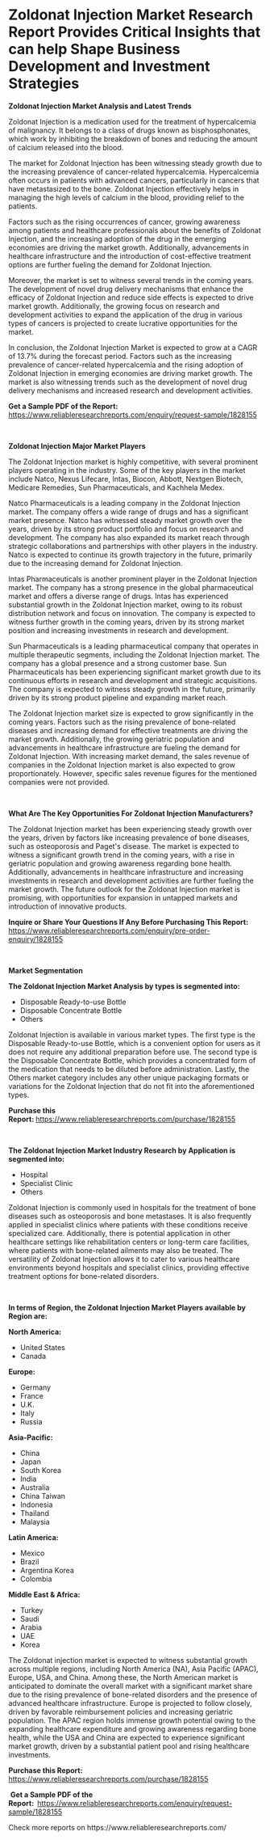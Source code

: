 <p><h1>Zoldonat Injection Market Research Report Provides Critical Insights that can help Shape Business Development and Investment Strategies</h1></p><p><strong>Zoldonat Injection Market Analysis and Latest Trends</strong></p>
<p><p>Zoldonat Injection is a medication used for the treatment of hypercalcemia of malignancy. It belongs to a class of drugs known as bisphosphonates, which work by inhibiting the breakdown of bones and reducing the amount of calcium released into the blood.</p><p>The market for Zoldonat Injection has been witnessing steady growth due to the increasing prevalence of cancer-related hypercalcemia. Hypercalcemia often occurs in patients with advanced cancers, particularly in cancers that have metastasized to the bone. Zoldonat Injection effectively helps in managing the high levels of calcium in the blood, providing relief to the patients.</p><p>Factors such as the rising occurrences of cancer, growing awareness among patients and healthcare professionals about the benefits of Zoldonat Injection, and the increasing adoption of the drug in the emerging economies are driving the market growth. Additionally, advancements in healthcare infrastructure and the introduction of cost-effective treatment options are further fueling the demand for Zoldonat Injection.</p><p>Moreover, the market is set to witness several trends in the coming years. The development of novel drug delivery mechanisms that enhance the efficacy of Zoldonat Injection and reduce side effects is expected to drive market growth. Additionally, the growing focus on research and development activities to expand the application of the drug in various types of cancers is projected to create lucrative opportunities for the market.</p><p>In conclusion, the Zoldonat Injection Market is expected to grow at a CAGR of 13.7% during the forecast period. Factors such as the increasing prevalence of cancer-related hypercalcemia and the rising adoption of Zoldonat Injection in emerging economies are driving market growth. The market is also witnessing trends such as the development of novel drug delivery mechanisms and increased research and development activities.</p></p>
<p><strong>Get a Sample PDF of the Report:&nbsp;</strong> <a href="https://www.reliableresearchreports.com/enquiry/request-sample/1828155">https://www.reliableresearchreports.com/enquiry/request-sample/1828155</a></p>
<p>&nbsp;</p>
<p><strong>Zoldonat Injection Major Market Players</strong></p>
<p><p>The Zoldonat Injection market is highly competitive, with several prominent players operating in the industry. Some of the key players in the market include Natco, Nexus Lifecare, Intas, Biocon, Abbott, Nextgen Biotech, Medicare Remedies, Sun Pharmaceuticals, and Kachhela Medex.</p><p>Natco Pharmaceuticals is a leading company in the Zoldonat Injection market. The company offers a wide range of drugs and has a significant market presence. Natco has witnessed steady market growth over the years, driven by its strong product portfolio and focus on research and development. The company has also expanded its market reach through strategic collaborations and partnerships with other players in the industry. Natco is expected to continue its growth trajectory in the future, primarily due to the increasing demand for Zoldonat Injection.</p><p>Intas Pharmaceuticals is another prominent player in the Zoldonat Injection market. The company has a strong presence in the global pharmaceutical market and offers a diverse range of drugs. Intas has experienced substantial growth in the Zoldonat Injection market, owing to its robust distribution network and focus on innovation. The company is expected to witness further growth in the coming years, driven by its strong market position and increasing investments in research and development.</p><p>Sun Pharmaceuticals is a leading pharmaceutical company that operates in multiple therapeutic segments, including the Zoldonat Injection market. The company has a global presence and a strong customer base. Sun Pharmaceuticals has been experiencing significant market growth due to its continuous efforts in research and development and strategic acquisitions. The company is expected to witness steady growth in the future, primarily driven by its strong product pipeline and expanding market reach.</p><p>The Zoldonat Injection market size is expected to grow significantly in the coming years. Factors such as the rising prevalence of bone-related diseases and increasing demand for effective treatments are driving the market growth. Additionally, the growing geriatric population and advancements in healthcare infrastructure are fueling the demand for Zoldonat Injection. With increasing market demand, the sales revenue of companies in the Zoldonat Injection market is also expected to grow proportionately. However, specific sales revenue figures for the mentioned companies were not provided.</p></p>
<p>&nbsp;</p>
<p><strong>What Are The Key Opportunities For Zoldonat Injection Manufacturers?</strong></p>
<p><p>The Zoldonat Injection market has been experiencing steady growth over the years, driven by factors like increasing prevalence of bone diseases, such as osteoporosis and Paget's disease. The market is expected to witness a significant growth trend in the coming years, with a rise in geriatric population and growing awareness regarding bone health. Additionally, advancements in healthcare infrastructure and increasing investments in research and development activities are further fueling the market growth. The future outlook for the Zoldonat Injection market is promising, with opportunities for expansion in untapped markets and introduction of innovative products.</p></p>
<p><strong>Inquire or Share Your Questions If Any Before Purchasing This Report:</strong> <a href="https://www.reliableresearchreports.com/enquiry/pre-order-enquiry/1828155">https://www.reliableresearchreports.com/enquiry/pre-order-enquiry/1828155</a></p>
<p>&nbsp;</p>
<p><strong>Market Segmentation</strong></p>
<p><strong>The Zoldonat Injection Market Analysis by types is segmented into:</strong></p>
<p><ul><li>Disposable Ready-to-use Bottle</li><li>Disposable Concentrate Bottle</li><li>Others</li></ul></p>
<p><p>Zoldonat Injection is available in various market types. The first type is the Disposable Ready-to-use Bottle, which is a convenient option for users as it does not require any additional preparation before use. The second type is the Disposable Concentrate Bottle, which provides a concentrated form of the medication that needs to be diluted before administration. Lastly, the Others market category includes any other unique packaging formats or variations for the Zoldonat Injection that do not fit into the aforementioned types.</p></p>
<p><strong>Purchase this Report:&nbsp;</strong><a href="https://www.reliableresearchreports.com/purchase/1828155">https://www.reliableresearchreports.com/purchase/1828155</a></p>
<p>&nbsp;</p>
<p><strong>The Zoldonat Injection Market Industry Research by Application is segmented into:</strong></p>
<p><ul><li>Hospital</li><li>Specialist Clinic</li><li>Others</li></ul></p>
<p><p>Zoldonat Injection is commonly used in hospitals for the treatment of bone diseases such as osteoporosis and bone metastases. It is also frequently applied in specialist clinics where patients with these conditions receive specialized care. Additionally, there is potential application in other healthcare settings like rehabilitation centers or long-term care facilities, where patients with bone-related ailments may also be treated. The versatility of Zoldonat Injection allows it to cater to various healthcare environments beyond hospitals and specialist clinics, providing effective treatment options for bone-related disorders.</p></p>
<p>&nbsp;</p>
<p><strong>In terms of Region, the Zoldonat Injection Market Players available by Region are:</strong></p>
<p>
    <p> <strong> North America: </strong>
        <ul>
            <li>United States</li>
            <li>Canada</li>
        </ul>
        </p> 
    <p> <strong> Europe: </strong>
        <ul>
            <li>Germany</li>
            <li>France</li>
            <li>U.K.</li>
            <li>Italy</li>
            <li>Russia</li>
        </ul>
        </p> 
    <p> <strong> Asia-Pacific: </strong>
        <ul>
            <li>China</li>
            <li>Japan</li>
            <li>South Korea</li>
            <li>India</li>
            <li>Australia</li>
            <li>China Taiwan</li>
            <li>Indonesia</li>
            <li>Thailand</li>
            <li>Malaysia</li>
        </ul>
        </p> 
    <p> <strong> Latin America: </strong>
        <ul>
            <li>Mexico</li>
            <li>Brazil</li>
            <li>Argentina Korea</li>
            <li>Colombia</li>
        </ul>
        </p> 
    <p> <strong> Middle East & Africa: </strong>
        <ul>
            <li>Turkey</li>
            <li>Saudi</li>
            <li>Arabia</li>
            <li>UAE</li>
            <li>Korea</li>
        </ul>
    </p>
    </p>
<p><p>The Zoldonat injection market is expected to witness substantial growth across multiple regions, including North America (NA), Asia Pacific (APAC), Europe, USA, and China. Among these, the North American market is anticipated to dominate the overall market with a significant market share due to the rising prevalence of bone-related disorders and the presence of advanced healthcare infrastructure. Europe is projected to follow closely, driven by favorable reimbursement policies and increasing geriatric population. The APAC region holds immense growth potential owing to the expanding healthcare expenditure and growing awareness regarding bone health, while the USA and China are expected to experience significant market growth, driven by a substantial patient pool and rising healthcare investments.</p></p>
<p><strong>Purchase this Report: </strong><a href="https://www.reliableresearchreports.com/purchase/1828155">https://www.reliableresearchreports.com/purchase/1828155</a></p>
<p>&nbsp;<strong>Get a Sample PDF of the Report:&nbsp;&nbsp;</strong><a href="https://www.reliableresearchreports.com/enquiry/request-sample/1828155">https://www.reliableresearchreports.com/enquiry/request-sample/1828155</a></p>
<p><strong></strong></p>
<p>Check more reports on https://www.reliableresearchreports.com/</p>
